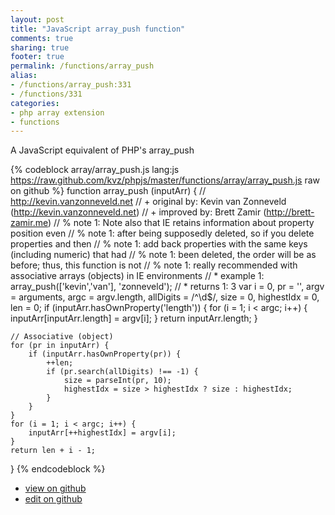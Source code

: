 ```yaml
---
layout: post
title: "JavaScript array_push function"
comments: true
sharing: true
footer: true
permalink: /functions/array_push
alias:
- /functions/array_push:331
- /functions/331
categories:
- php array extension
- functions
---
```

A JavaScript equivalent of PHP's array_push

<!-- more -->

{% codeblock array/array_push.js lang:js https://raw.github.com/kvz/phpjs/master/functions/array/array_push.js raw on github %}
function array_push (inputArr) {
    // http://kevin.vanzonneveld.net
    // +   original by: Kevin van Zonneveld (http://kevin.vanzonneveld.net)
    // +   improved by: Brett Zamir (http://brett-zamir.me)
    // %        note 1: Note also that IE retains information about property position even
    // %        note 1: after being supposedly deleted, so if you delete properties and then
    // %        note 1: add back properties with the same keys (including numeric) that had
    // %        note 1: been deleted, the order will be as before; thus, this function is not
    // %        note 1: really recommended with associative arrays (objects) in IE environments
    // *     example 1: array_push(['kevin','van'], 'zonneveld');
    // *     returns 1: 3
    var i = 0,
        pr = '',
        argv = arguments,
        argc = argv.length,
        allDigits = /^\d$/,
        size = 0,
        highestIdx = 0,
        len = 0;
    if (inputArr.hasOwnProperty('length')) {
        for (i = 1; i < argc; i++) {
            inputArr[inputArr.length] = argv[i];
        }
        return inputArr.length;
    }

    // Associative (object)
    for (pr in inputArr) {
        if (inputArr.hasOwnProperty(pr)) {
            ++len;
            if (pr.search(allDigits) !== -1) {
                size = parseInt(pr, 10);
                highestIdx = size > highestIdx ? size : highestIdx;
            }
        }
    }
    for (i = 1; i < argc; i++) {
        inputArr[++highestIdx] = argv[i];
    }
    return len + i - 1;
}
{% endcodeblock %}

 - [view on github](https://github.com/kvz/phpjs/blob/master/functions/array/array_push.js)
 - [edit on github](https://github.com/kvz/phpjs/edit/master/functions/array/array_push.js)

